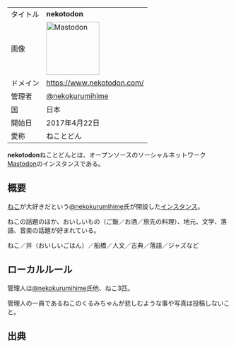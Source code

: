 <div>

|          |                                                                                                                                                                                                                                                                                                        |
|----------|--------------------------------------------------------------------------------------------------------------------------------------------------------------------------------------------------------------------------------------------------------------------------------------------------------|
| タイトル | **nekotodon**                                                                                                                                                                                                                                                                                          |
| 画像     | [<img src="/images/thumb/0/00/Mastodon_logo.png/120px-Mastodon_logo.png" srcset="/images/thumb/0/00/Mastodon_logo.png/180px-Mastodon_logo.png 1.5x, /images/0/00/Mastodon_logo.png 2x" width="120" height="120" alt="Mastodon" />](/%E3%83%95%E3%82%A1%E3%82%A4%E3%83%AB:Mastodon_logo.png "Mastodon") |
| ドメイン | <a href="https://www.nekotodon.com/" rel="nofollow">https://www.nekotodon.com/</a>                                                                                                                                                                                                                     |
| 管理者   | <a href="https://www.nekotodon.com/@nekokurumihime" rel="nofollow">@nekokurumihime</a>                                                                                                                                                                                                                 |
| 国       | 日本                                                                                                                                                                                                                                                                                                   |
| 開始日   | 2017年4月22日                                                                                                                                                                                                                                                                                          |
| 愛称     | ねことどん                                                                                                                                                                                                                                                                                             |

**nekotodon**ねことどんとは、オープンソースのソーシャルネットワーク[Mastodon](/Mastodon "Mastodon")のインスタンスである。

## 概要

[ねこ](https://ja.wikipedia.org/wiki/ja:%E3%83%8D%E3%82%B3 "wikipedia:ja:ネコ")が大好きだという<a href="https://www.nekotodon.com/@nekokurumihime" rel="nofollow">@nekokurumihime</a>氏が開設した[インスタンス](/%E3%82%A4%E3%83%B3%E3%82%B9%E3%82%BF%E3%83%B3%E3%82%B9 "インスタンス")。

  
ねこの話題のほか、おいしいもの（ご飯／お酒／旅先の料理）、地元、文学、落語、音楽の話題が好まれている。

ねこ／丼（おいしいごはん）／船橋／人文／古典／落語／ジャズなど

## ローカルルール

管理人は<a href="https://www.nekotodon.com/@nekokurumihime" rel="nofollow">@nekokurumihime</a>氏他、ねこ3匹。

管理人の一員であるねこのくるみちゃんが悲しむような事や写真は投稿しないこと。

## 出典

</div>

